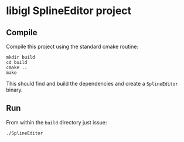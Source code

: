 # libigl SplineEditor project

## Compile

Compile this project using the standard cmake routine:

    mkdir build
    cd build
    cmake ..
    make

This should find and build the dependencies and create a `SplineEditor` binary.

## Run

From within the `build` directory just issue:

    ./SplineEditor

